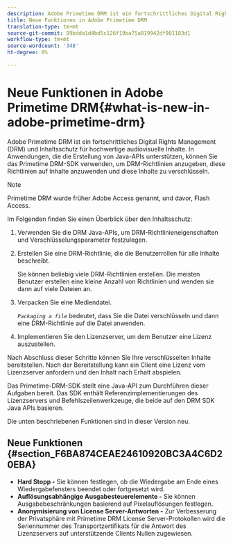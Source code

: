 ```yaml
---
description: Adobe Primetime DRM ist ein fortschrittliches Digital Rights Management (DRM) und Inhaltsschutz für hochwertige audiovisuelle Inhalte. In Anwendungen, die die Erstellung von Java-APIs unterstützen, können Sie das Primetime DRM-SDK verwenden, um DRM-Richtlinien anzugeben, diese Richtlinien auf Inhalte anzuwenden und diese Inhalte zu verschlüsseln.
title: Neue Funktionen in Adobe Primetime DRM
translation-type: tm+mt
source-git-commit: 89bdda1d4bd5c126f19ba75a819942df901183d1
workflow-type: tm+mt
source-wordcount: '348'
ht-degree: 0%

---
```



# Neue Funktionen in Adobe Primetime DRM{#what-is-new-in-adobe-primetime-drm}

Adobe Primetime DRM ist ein fortschrittliches Digital Rights Management (DRM) und Inhaltsschutz für hochwertige audiovisuelle Inhalte. In Anwendungen, die die Erstellung von Java-APIs unterstützen, können Sie das Primetime DRM-SDK verwenden, um DRM-Richtlinien anzugeben, diese Richtlinien auf Inhalte anzuwenden und diese Inhalte zu verschlüsseln.

>[!NOTE]
>
>Primetime DRM wurde früher Adobe Access genannt, und davor, Flash Access.

Im Folgenden finden Sie einen Überblick über den Inhaltsschutz:

1. Verwenden Sie die DRM Java-APIs, um DRM-Richtlinieneigenschaften und Verschlüsselungsparameter festzulegen.
1. Erstellen Sie eine DRM-Richtlinie, die die Benutzerrollen für alle Inhalte beschreibt.

   Sie können beliebig viele DRM-Richtlinien erstellen. Die meisten Benutzer erstellen eine kleine Anzahl von Richtlinien und wenden sie dann auf viele Dateien an.
1. Verpacken Sie eine Mediendatei.

   *`Packaging a file`* bedeutet, dass Sie die Datei verschlüsseln und dann eine DRM-Richtlinie auf die Datei anwenden.
1. Implementieren Sie den Lizenzserver, um dem Benutzer eine Lizenz auszustellen.

Nach Abschluss dieser Schritte können Sie Ihre verschlüsselten Inhalte bereitstellen. Nach der Bereitstellung kann ein Client eine Lizenz vom Lizenzserver anfordern und den Inhalt nach Erhalt abspielen.

Das Primetime-DRM-SDK stellt eine Java-API zum Durchführen dieser Aufgaben bereit. Das SDK enthält Referenzimplementierungen des Lizenzservers und Befehlszeilenwerkzeuge, die beide auf den DRM SDK Java APIs basieren.

Die unten beschriebenen Funktionen sind in dieser Version neu.

## Neue Funktionen {#section_F6BA874CEAE24610920BC3A4C6D20EBA}

* **Hard Stopp -** Sie können festlegen, ob die Wiedergabe am Ende eines Wiedergabefensters beendet oder fortgesetzt wird.
* **Auflösungsabhängige Ausgabesteuerelemente -** Sie können Ausgabebeschränkungen basierend auf Pixelauflösungen festlegen.
* **Anonymisierung von License Server-Antworten -** Zur Verbesserung der Privatsphäre mit Primetime DRM License Server-Protokollen wird die Seriennummer des Transportzertifikats für die Antwort des Lizenzservers auf unterstützende Clients Nullen zugewiesen.

